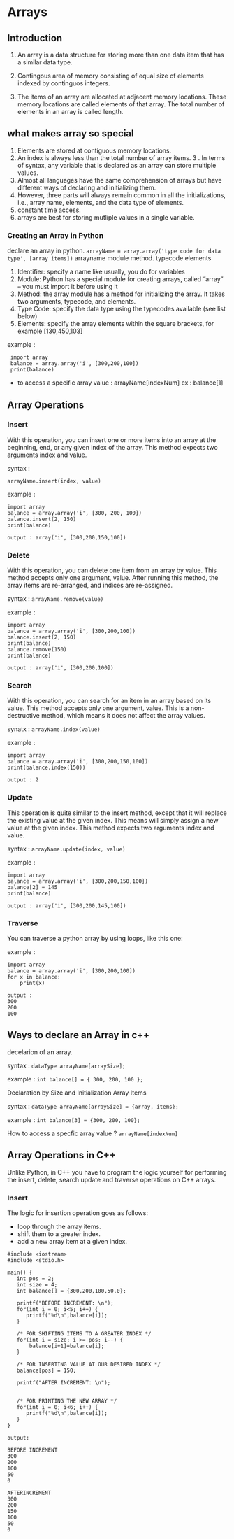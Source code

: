 # Arrays

## Introduction
1. An array is a data structure for storing more than one data item that has a similar data type.

2. Contingous area of memory consisting of equal size of elements indexed by continguos integers. 

3. The items of an array are allocated at adjacent memory locations. These memory locations are called elements of that array. The total number of elements in an array is called length.

## what makes array so special

1. Elements are stored at contiguous memory locations.
2. An index is always less than the total number of array items.
3 . In terms of syntax, any variable that is declared as an array can store multiple values.
4. Almost all languages have the same comprehension of arrays but have different ways of declaring and initializing them.
5. However, three parts will always remain common in all the initializations, i.e., array name, elements, and the data type of elements.
6. constant time access. 
7. arrays are best for storing mutliple values in a single variable. 

### Creating an Array in Python

declare an array in python.
```arrayName = array.array('type code for data type', [array items])```
    arrayname  module method.  typecode                 elements 


1. Identifier: specify a name like usually, you do for variables
2. Module: Python has a special module for creating arrays, called “array” – you must import it before using it
3. Method: the array module has a method for initializing the array. It takes two arguments, typecode, and elements.
4. Type Code: specify the data type using the typecodes available (see list below)
5. Elements: specify the array elements within the square brackets, for example [130,450,103]


example : 

``` 
 import array
 balance = array.array('i', [300,200,100])
 print(balance)
```
- to access a specific array value : arrayName[indexNum]
ex : balance[1]

## Array Operations 

### Insert
With this operation, you can insert one or more items into an array at the beginning, end, or any given index of the array. This method expects two arguments index and value.

syntax :

``` arrayName.insert(index, value) ```

example : 

```
import array
balance = array.array('i', [300, 200, 100])
balance.insert(2, 150)
print(balance)

output : array('i', [300,200,150,100])
```

### Delete
With this operation, you can delete one item from an array by value. This method accepts only one argument, value. After running this method, the array items are re-arranged, and indices are re-assigned.

syntax : 
``` arrayName.remove(value) ```

example : 
```
import array
balance = array.array('i', [300,200,100])
balance.insert(2, 150)
print(balance)
balance.remove(150)
print(balance)

output : array('i', [300,200,100])
```

### Search
With this operation, you can search for an item in an array based on its value. This method accepts only one argument, value. This is a non-destructive method, which means it does not affect the array values.

synatx : 
``` arrayName.index(value) ```

example : 
```
import array
balance = array.array('i', [300,200,150,100])
print(balance.index(150))

output : 2
```
### Update
This operation is quite similar to the insert method, except that it will replace the existing value at the given index. This means will simply assign a new value at the given index. This method expects two arguments index and value.

syntax : ``` arrayName.update(index, value) ```

example : 
``` 
import array
balance = array.array('i', [300,200,150,100])
balance[2] = 145
print(balance)

output : array('i', [300,200,145,100]) 
```

### Traverse
You can traverse a python array by using loops, like this one:

example : 
```
import array
balance = array.array('i', [300,200,100])
for x in balance:
	print(x)

output : 
300
200
100

```

## Ways to declare an Array in c++

decelarion of an array. 

syntax : ``` dataType arrayName[arraySize]; ```

example : 
``` int balance[] = { 300, 200, 100 }; ```

Declaration by Size and Initialization Array Items

syntax : 
```dataType arrayName[arraySize] = {array, items}; ```

example : 
```int balance[3] = {300, 200, 100};```

How to access a specfic array value ? 
``` arrayName[indexNum] ```

## Array Operations in C++ 

Unlike Python, in C++ you have to program the logic yourself for performing the insert, delete, search update and traverse operations on C++ arrays.

### Insert
The logic for insertion operation goes as follows: 
- loop through the array items. 
- shift them to a greater index. 
- add a new array item at a given index.

```
#include <iostream>
#include <stdio.h>

main() {
   int pos = 2;
   int size = 4;
   int balance[] = {300,200,100,50,0};
   
   printf("BEFORE INCREMENT: \n");
   for(int i = 0; i<5; i++) {
      printf("%d\n",balance[i]);
   }

   /* FOR SHIFTING ITEMS TO A GREATER INDEX */
   for(int i = size; i >= pos; i--) {
       balance[i+1]=balance[i];
   }

   /* FOR INSERTING VALUE AT OUR DESIRED INDEX */   
   balance[pos] = 150;
   
   printf("AFTER INCREMENT: \n");
   

   /* FOR PRINTING THE NEW ARRAY */   
   for(int i = 0; i<6; i++) {
      printf("%d\n",balance[i]);
   }
}

output:

BEFORE INCREMENT
300
200
100
50
0

AFTERINCREMENT
300
200
150
100
50
0

```

